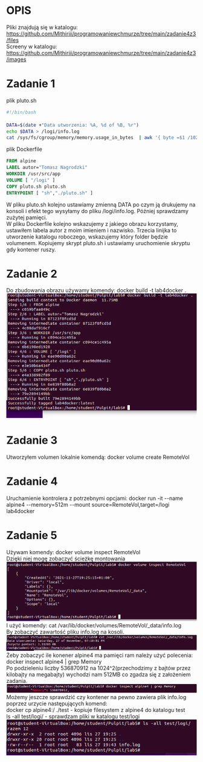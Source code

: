 # OPIS
Pliki znajdują się w katalogu: https://github.com/Mithiriii/programowaniewchmurze/tree/main/zadanie4z3/files <br>
Screeny w katalogu: https://github.com/Mithiriii/programowaniewchmurze/tree/main/zadanie4z3/images

# Zadanie 1

plik pluto.sh

```bash
#!/bin/bash

DATA=$(date +"Data utworzenia: %A, %d of %B, %r")
echo $DATA > /logi/info.log
cat /sys/fs/cgroup/memory/memory.usage_in_bytes  | awk '{ byte =$1 /1024/1024; print "Zuzycie pamieci: " byte " MB" }' >> /logi/info.log
```

plik Dockerfile

```Dockerfile
FROM alpine
LABEL autor="Tomasz Nagrodzki"
WORKDIR /usr/src/app
VOLUME [ "/logi" ]
COPY pluto.sh pluto.sh
ENTRYPOINT [ "sh","./pluto.sh" ]
```

W pliku pluto.sh kolejno ustawiamy zmienną DATA po czym ją drukujemy na konsoli i efekt tego wysyłamy do pliku /logi/info.log. Później sprawdzamy zużytej pamięci. <br>
W pliku Dockerfile kolejno wskazujemy z jakiego obrazu korzystamy, ustawiłem labela autor z moim imieniem i nazwisko. Trzecia linijka to utworzenie katalogu roboczego, wskazujemy który folder będzie volumenem. Kopiujemy skrypt pluto.sh i ustawiamy uruchomienie skryptu gdy kontener ruszy.

# Zadanie 2
Do zbudowania obrazu używamy komendy: docker build -t lab4docker .
![alt text](https://github.com/Mithiriii/programowaniewchmurze/blob/main/zadanie4z3/images/scr1.PNG "title")

# Zadanie 3
Utworzyłem volumen lokalnie komendą: docker volume create RemoteVol

# Zadanie 4
Uruchamienie kontrolera z potrzebnymi opcjami: docker run -it --name alpine4 --memory=512m --mount source=RemoteVol,target=/logi lab4docker

# Zadanie 5
Używam komendy: docker volume inspect RemoteVol <br>
Dzięki niej mogę zobaczyć ścieżkę montowania
![alt text](https://github.com/Mithiriii/programowaniewchmurze/blob/main/zadanie4z3/images/scr2.PNG "title") <br>
I użyć komendy: cat /var/lib/docker/volumes/RemoteVol/_data/info.log  <br>
By zobaczyć zawartość pliku info.log na kosoli.
![alt text](https://github.com/Mithiriii/programowaniewchmurze/blob/main/zadanie4z3/images/scr3.PNG "title") <br>
Żeby zobaczyć ile konener alpine4 ma pamięci ram należy użyć polecenia: docker inspect alpine4 | grep Memory <br>
Po podzieleniu liczby 536870912 na 1024^2(przechodzimy z bajtów przez kilobajty na megabajty) wychodzi nam 512MB co zgadza się z założeniem zadania.
![alt text](https://github.com/Mithiriii/programowaniewchmurze/blob/main/zadanie4z3/images/scr4.PNG "title") <br>
Możemy jeszcze sprawdzić czy kontener na pewno zawiera plik info.log poprzez urzycie następujących komend:  <br>
docker cp alpine4:/ ./test - kopiuje filesystem z alpine4 do katalogu test <br>
ls -all test/logi/ - sprawdzam pliki w katalogu test/logi
 ![alt text](https://github.com/Mithiriii/programowaniewchmurze/blob/main/zadanie4z3/images/scr5.PNG "title")
